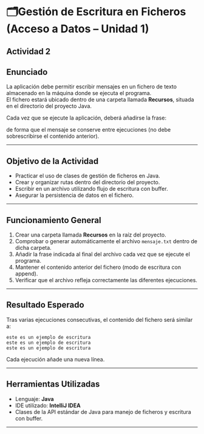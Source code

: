 # 🗂️Gestión de Escritura en Ficheros (Acceso a Datos – Unidad 1)
## Actividad 2
## Enunciado
La aplicación debe permitir escribir mensajes en un fichero de texto almacenado en la máquina donde se ejecuta el programa.  
El fichero estará ubicado dentro de una carpeta llamada **Recursos**, situada en el directorio del proyecto Java.

Cada vez que se ejecute la aplicación, deberá añadirse la frase:


de forma que el mensaje se conserve entre ejecuciones (no debe sobrescribirse el contenido anterior).

---

## Objetivo de la Actividad
- Practicar el uso de clases de gestión de ficheros en Java.
- Crear y organizar rutas dentro del directorio del proyecto.
- Escribir en un archivo utilizando flujo de escritura con buffer.
- Asegurar la persistencia de datos en el fichero.

---

## Funcionamiento General
1. Crear una carpeta llamada **Recursos** en la raíz del proyecto.
2. Comprobar o generar automáticamente el archivo `mensaje.txt` dentro de dicha carpeta.
3. Añadir la frase indicada al final del archivo cada vez que se ejecute el programa.
4. Mantener el contenido anterior del fichero (modo de escritura con append).
5. Verificar que el archivo refleja correctamente las diferentes ejecuciones.

---

## Resultado Esperado
Tras varias ejecuciones consecutivas, el contenido del fichero será similar a:

````
este es un ejemplo de escritura
este es un ejemplo de escritura
este es un ejemplo de escritura
````


Cada ejecución añade una nueva línea.

---

## Herramientas Utilizadas
- Lenguaje: **Java**
- IDE utilizado: **IntelliJ IDEA** 
- Clases de la API estándar de Java para manejo de ficheros y escritura con buffer.

---

